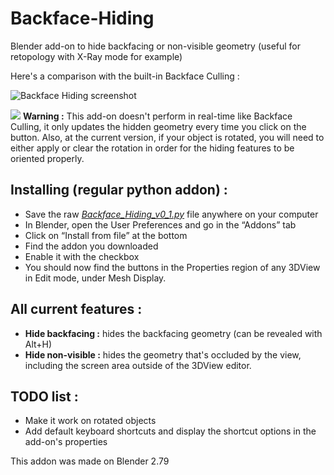 # Backface-Hiding
Blender add-on to hide backfacing or non-visible geometry (useful for retopology with X-Ray mode for example)

Here's a comparison with the built-in Backface Culling :
 
![Backface Hiding screenshot](https://i.imgur.com/O0fAeh1.png)

![](https://raw.githubusercontent.com/ChameleonScales/Blender-individual-icons/master/PNG-16x16/ICON_ERROR.png) **Warning :** This add-on doesn't perform in real-time like Backface Culling, it only updates the hidden geometry every time you click on the button.
Also, at the current version, if your object is rotated, you will need to either apply or clear the rotation in order for the hiding features to be oriented properly.

## Installing (regular python addon) :

* Save the raw [*Backface_Hiding_v0_1.py*](https://raw.githubusercontent.com/ChameleonScales/Backface-Hiding/master/Backface_Hiding_v0_1.py) file anywhere on your computer
* In Blender, open the User Preferences and go in the “Addons” tab
* Click on “Install from file” at the bottom
* Find the addon you downloaded
* Enable it with the checkbox
* You should now find the buttons in the Properties region of any 3DView in Edit mode, under Mesh Display.

## All current features :

* **Hide backfacing :** hides the backfacing geometry (can be revealed with Alt+H)
* **Hide non-visible :** hides the geometry that's occluded by the view, including the screen area outside of the 3DView editor.

## TODO list :

* Make it work on rotated objects
* Add default keyboard shortcuts and display the shortcut options in the add-on's properties

This addon was made on Blender 2.79
